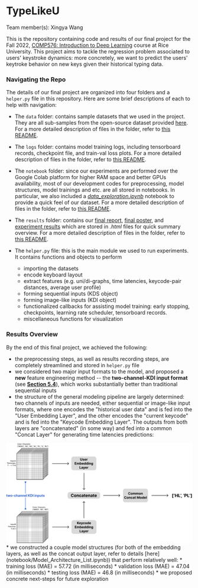 # TypeLikeU

Team member(s): Xingya Wang

This is the repository containing code and results of our final project for the Fall 2022, [COMP576: Introduction to Deep Learning](http://elec576.rice.edu/) course at Rice University. This project aims to tackle the regression problem associated to users' keystroke dynamics: more concretely, we want to predict the users' keytroke behavior on new keys given their historical typing data.


### Navigating the Repo
The details of our final project are organized into four folders and a `helper.py` file in this repository. Here are some brief descriptions of each to help with navigation:

* The `data` folder: contains sample datasets that we used in the project. They are all sub-samples from the open-source dataset provided [here](https://userinterfaces.aalto.fi/136Mkeystrokes/). For a more detailed description of files in the folder, refer to [this README](data/README.md).

* The `logs` folder: contains model training logs, including tensorboard records, checkpoint file, and train-val loss plots. For a more detailed description of files in the folder, refer to [this README](logs/README.md).

* The `notebook` folder: since our experiments are performed over the Google Colab platform for higher RAM space and better GPUs availability, most of our development codes for preprocessing, model structures, model trainings and etc. are all stored in notebooks. In particular, we also included a [_data_exploration.ipynb_](notebook/data_exploration.ipynb) notebook to provide a quick feel of our dataset. For a more detailed description of files in the folder, refer to [this README](notebook/README.md).

* The `results` folder: contains our [final report](results/report.ipynb), [final poster](results/poster.png), and [experiment results](results/experiments_tracking_details) which are stored in _.html_ files for quick summary overview. For a more detailed description of files in the folder, refer to [this README](results/README.md).

* The `helper.py` file: this is the main module we used to run experiments. It contains functions and objects to perform 
    * importing the datasets
    * encode keyboard layout
    * extract features (e.g. uni/di-graphs, time latencies, keycode-pair distances, average user profile)
    * forming sequential inputs (KDS object)
    * forming image-like inputs (KDI object)
    * functionalized callbacks for assisting model training: early stopping, checkpoints, learning rate scheduler, tensorboard records.
    * miscellaneous functions for visualization

### Results Overview

By the end of this final project, we achieved the following:
* the preprocessing steps, as well as results recording steps, are completely streamlined and stored in `helper.py` file
* we considered two major input formats to the model, and proposed a __new__ feature engineering method -- the __two-channel-KDI input format__ (see [__Section 5.4__](#54)), which works substantially better than traditional sequential inputs
* the structure of the general modeling pipeline are largely determined: two channels of inputs are needed, either sequential or image-like input formats, where one encodes the "historical user data" and is fed into the "User Embedding Layer", and the other encodes the "current keycode" and is fed into the "Keycode Embedding Layer". The outputs from both layers are "concatenated" (in some way) and fed into a common "Concat Layer" for generating time latencies predictions:
<center>
    <img src="results/img/two-channel-KDI-inputs.png" alt="two-channel-KDI input format" width="850"/>
</center>
* we constructed a couple model structures (for both of the embedding layers, as well as the concat output layer, refer to details [here](notebook/Model_Architecture_List.ipynb)) that perform relatively well: 
    * training loss (MAE) = 57.72 (in milliseconds)
    * validation loss (MAE) = 47.04 (in milliseconds)
    * testing loss (MAE) = 46.8 (in milliseconds)
* we proposed concrete next-steps for future exploration
